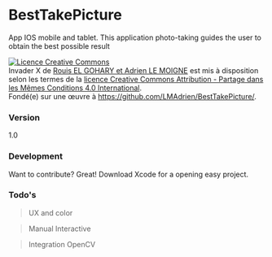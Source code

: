 # BestTakePicture
App IOS mobile and tablet. This application photo-taking guides the user to obtain the best possible result

<a rel="license" href="http://creativecommons.org/licenses/by-sa/4.0/"><img alt="Licence Creative Commons" style="border-width:0" src="https://i.creativecommons.org/l/by-sa/4.0/88x31.png" /></a><br /><span xmlns:dct="http://purl.org/dc/terms/" property="dct:title"> Invader X </span> de <a xmlns:cc="http://creativecommons.org/ns#" href="https://github.com/LMAdrien/BestTakePicture" property="cc:attributionName" rel="cc:attributionURL">Rouis EL GOHARY et Adrien LE MOIGNE</a> est mis à disposition selon les termes de la <a rel="license" href="http://creativecommons.org/licenses/by-sa/4.0/">licence Creative Commons Attribution -  Partage dans les Mêmes Conditions 4.0 International</a>.<br />Fondé(e) sur une œuvre à <a xmlns:dct="http://purl.org/dc/terms/" href="https://github.com/LMAdrien/BestTakePicture" rel="dct:source">https://github.com/LMAdrien/BestTakePicture/</a>.

### Version
1.0

### Development
Want to contribute? Great!
Download  Xcode for a opening easy project.

### Todo's
> UX and color  

> Manual Interactive

> Integration OpenCV



